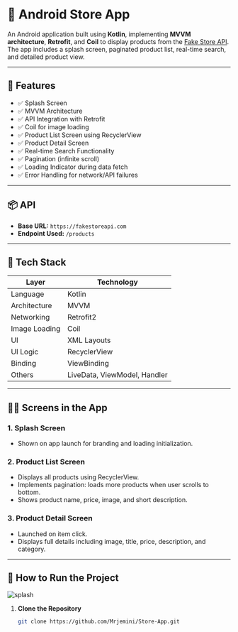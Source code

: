 # 🛒 Android Store App

An Android application built using **Kotlin**, implementing **MVVM architecture**, **Retrofit**, and **Coil** to display products from the [Fake Store API](https://fakestoreapi.com/products). The app includes a splash screen, paginated product list, real-time search, and detailed product view.

---

## 🚀 Features

- ✅ Splash Screen
- ✅ MVVM Architecture
- ✅ API Integration with Retrofit
- ✅ Coil for image loading
- ✅ Product List Screen using RecyclerView
- ✅ Product Detail Screen
- ✅ Real-time Search Functionality
- ✅ Pagination (infinite scroll)
- ✅ Loading Indicator during data fetch
- ✅ Error Handling for network/API failures

---

## 📦 API

- **Base URL:** `https://fakestoreapi.com`
- **Endpoint Used:** `/products`

---

## 🧱 Tech Stack

| Layer        | Technology       |
|--------------|------------------|
| Language     | Kotlin           |
| Architecture | MVVM             |
| Networking   | Retrofit2        |
| Image Loading| Coil             |
| UI           | XML Layouts      |
| UI Logic     | RecyclerView     |
| Binding      | ViewBinding      |
| Others       | LiveData, ViewModel, Handler |

---

## 🧑‍🎨 Screens in the App

### 1. **Splash Screen**
- Shown on app launch for branding and loading initialization.

### 2. **Product List Screen**
- Displays all products using RecyclerView.
- Implements pagination: loads more products when user scrolls to bottom.
- Shows product name, price, image, and short description.

### 3. **Product Detail Screen**
- Launched on item click.
- Displays full details including image, title, price, description, and category.

---

## 🔧 How to Run the Project
![splash](https://github.com/user-attachments/assets/fe5c1b96-65b1-4146-968b-b7f8cefedce8)

1. **Clone the Repository**
   ```bash
   git clone https://github.com/Mrjemini/Store-App.git

